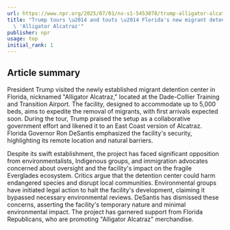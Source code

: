 ```yaml
---
url: https://www.npr.org/2025/07/01/nx-s1-5453078/trump-alligator-alcatraz-visit-migrant-detention-center
title: "Trump tours \u2014 and touts \u2014 Florida's new migrant detention center,\
  \ 'Alligator Alcatraz'"
publisher: npr
usage: top
initial_rank: 1
---
```

## Article summary
President Trump visited the newly established migrant detention center in Florida, nicknamed "Alligator Alcatraz," located at the Dade-Collier Training and Transition Airport. The facility, designed to accommodate up to 5,000 beds, aims to expedite the removal of migrants, with first arrivals expected soon. During the tour, Trump praised the setup as a collaborative government effort and likened it to an East Coast version of Alcatraz. Florida Governor Ron DeSantis emphasized the facility's security, highlighting its remote location and natural barriers.

Despite its swift establishment, the project has faced significant opposition from environmentalists, Indigenous groups, and immigration advocates concerned about oversight and the facility's impact on the fragile Everglades ecosystem. Critics argue that the detention center could harm endangered species and disrupt local communities. Environmental groups have initiated legal action to halt the facility's development, claiming it bypassed necessary environmental reviews. DeSantis has dismissed these concerns, asserting the facility's temporary nature and minimal environmental impact. The project has garnered support from Florida Republicans, who are promoting "Alligator Alcatraz" merchandise.
